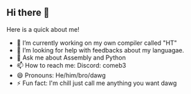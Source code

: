 ## Hi there 👋

Here is a quick about me!

- 🔭 I’m currently working on my own compiler called "HT"
- 🤔 I’m looking for help with feedbacks about my languagae.
- 💬 Ask me about Assembly and Python
- 📫 How to reach me: Discord: comeb3
- 😄 Pronouns: He/him/bro/dawg
- ⚡ Fun fact: I'm chill just call me anything you want dawg
